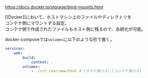 <https://docs.docker.jp/storage/bind-mounts.html>

[[Docker]]において、ホストマシン上のファイルやディレクトリを  
コンテナ側にマウントする設定。  
コンテナ側で作成されたファイルもホスト側に残るので、永続化が可能。

docker-composeでは`volumes`に以下のような形で書く。
```yaml
services:
	web:
		build:
			context: .
		volumes:
			- ./src:/var/www/html # [ホスト側パス]:[コンテナ側パス]
```
